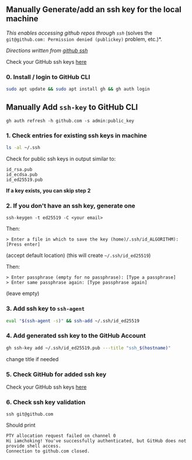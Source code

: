 ## Manually Generate/add an ssh key for the local machine
*This enables accessing github repos through `ssh`* (solves the `git@github.com: Permission denied (publickey)` problem, etc.)*.

*Directions written from [github ssh](https://docs.github.com/en/authentication/connecting-to-github-with-ssh/generating-a-new-ssh-key-and-adding-it-to-the-ssh-agent)*

Check your GitHub ssh keys [here](https://github.com/settings/keys)

### 0. Install / login to GitHub CLI
```bash
sudo apt update && sudo apt install gh && gh auth login
```

## Manually Add `ssh-key` to GitHub CLI
```
gh auth refresh -h github.com -s admin:public_key
```
### 1. Check entries for existing ssh keys in machine
```bash
ls -al ~/.ssh
```
Check for public ssh keys in output similar to:
```
id_rsa.pub
id_ecdsa.pub
id_ed25519.pub
```
**If a key exists, you can skip step 2**

### 2. If you don't have an ssh key, generate one
```
ssh-keygen -t ed25519 -C <your email>
```
Then:
```
> Enter a file in which to save the key (home)/.ssh/id_ALGORITHM):[Press enter]
```
(accept default location) (this will create `~/.ssh/id_ed25519`)

Then:
```
> Enter passphrase (empty for no passphrase): [Type a passphrase]
> Enter same passphrase again: [Type passphrase again]
```
(leave empty)


### 3. Add ssh key to `ssh-agent`

```bash
eval "$(ssh-agent -s)" && ssh-add ~/.ssh/id_ed25519
```

### 4. Add generated ssh key to the GitHub Account
```bash
gh ssh-key add ~/.ssh/id_ed25519.pub ---title "ssh_$(hostname)"
```
change title if needed

### 5. Check GitHub for added ssh key
Check your GitHub ssh keys [here](https://github.com/settings/keys)

### 6. Check ssh key validation
```
ssh git@github.com
```
Should print
```
PTY allocation request failed on channel 0
Hi iamchoking! You've successfully authenticated, but GitHub does not provide shell access.
Connection to github.com closed.
```